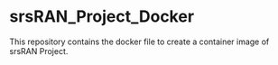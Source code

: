 # srsRAN_Project_Docker
This repository contains the docker file to create a container image of srsRAN Project.
